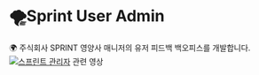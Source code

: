 # 🌪Sprint User Admin

  🌍 주식회사 SPRINT 영양사 매니저의 유저 피드백 백오피스를 개발합니다.
  [![스프린트 관리자](http://img.youtube.com/vi/QDKlvhgY9EM/0.jpg)](https://youtu.be/QDKlvhgY9EM)
  관련 영상
